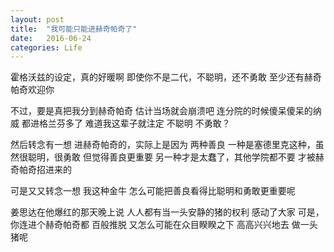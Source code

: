 ```yaml
---
layout: post
title:  "我可能只能进赫奇帕奇了"
date:   2016-06-24
categories: Life
---
```


霍格沃兹的设定，真的好暖啊
即使你不是二代，不聪明，还不勇敢
至少还有赫奇帕奇欢迎你



不过，要是真把我分到赫奇帕奇
估计当场就会崩溃吧
连分院的时候傻呆傻呆的纳威
都进格兰芬多了
难道我这辈子就注定
不聪明
不勇敢？



然后转念有一想
进赫奇帕奇的，实际上是因为
两种善良
一种是塞德里克这种，虽然很聪明，很勇敢
但觉得善良更重要
另一种才是太蠢了，其他学院都不要
才被赫奇帕奇招进来的



可是又又转念一想
我这种金牛
怎么可能把善良看得比聪明和勇敢更重要呢



姜思达在他爆红的那天晚上说
人人都有当一头安静的猪的权利
感动了大家
可是，你连进个赫奇帕奇都
百般推脱
又怎么可能在众目睽睽之下
高高兴兴地去 做一头猪呢







